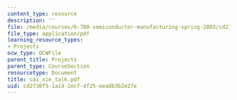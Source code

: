 ```yaml
---
content_type: resource
description: ''
file: /media/courses/6-780-semiconductor-manufacturing-spring-2003/cd2730f51a142ecf4f25eeadb3b2e27e_cai_xie_talk.pdf
file_type: application/pdf
learning_resource_types:
- Projects
ocw_type: OCWFile
parent_title: Projects
parent_type: CourseSection
resourcetype: Document
title: cai_xie_talk.pdf
uid: cd2730f5-1a14-2ecf-4f25-eeadb3b2e27e
---
```

